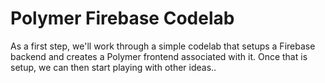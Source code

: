 # Polymer Firebase Codelab

As a first step, we'll work through a simple codelab that setups a Firebase backend and creates a Polymer frontend associated with it. Once that is setup, we can then start playing with other ideas..

